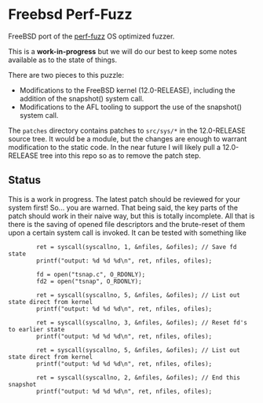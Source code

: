 # Freebsd Perf-Fuzz

FreeBSD port of the [perf-fuzz](https://github.com/sslab-gatech/perf-fuzz)
OS optimized fuzzer.

This is a **work-in-progress** but we will do our best to keep some notes
available as to the state of things.

There are two pieces to this puzzle:

- Modifications to the FreeBSD kernel (12.0-RELEASE), including the addition
of the snapshot() system call.
- Modifications to the AFL tooling to support the use of the snapshot() 
system call.

The `patches` directory contains patches to `src/sys/*` in the 12.0-RELEASE
source tree. It would be a module, but the changes are enough to warrant
modification to the static code. In the near future I will likely pull a
12.0-RELEASE tree into this repo so as to remove the patch step.

## Status

This is a work in progress. The latest patch should be reviewed for your
system first! So... you are warned. That being said, the key parts of the
patch should work in their naive way, but this is totally incomplete. All
that is there is the saving of opened file descriptors and the brute-reset
of them upon a certain system call is invoked. It can be tested with something
like

```
        ret = syscall(syscallno, 1, &nfiles, &ofiles); // Save fd state
        printf("output: %d %d %d\n", ret, nfiles, ofiles);

        fd = open("tsnap.c", O_RDONLY);
        fd2 = open("tsnap", O_RDONLY);

        ret = syscall(syscallno, 5, &nfiles, &ofiles); // List out state direct from kernel
        printf("output: %d %d %d\n", ret, nfiles, ofiles);

        ret = syscall(syscallno, 3, &nfiles, &ofiles); // Reset fd's to earlier state
        printf("output: %d %d %d\n", ret, nfiles, ofiles);

        ret = syscall(syscallno, 5, &nfiles, &ofiles); // List out state direct from kernel
        printf("output: %d %d %d\n", ret, nfiles, ofiles);

        ret = syscall(syscallno, 2, &nfiles, &ofiles); // End this snapshot
        printf("output: %d %d %d\n", ret, nfiles, ofiles);
```

